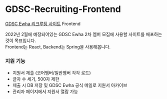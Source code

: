 # GDSC-Recruiting-Frontend
[GDSC Ewha 리크루팅 사이트](http://gdscewha.s3-website.ap-northeast-2.amazonaws.com/) Frontend

2022년 2월에 예정되어있는 GDSC Ewha 2차 멤버 모집에 사용할 사이트를 배포하는 것이 목표입니다.    
Frontend는 React, Backend는 Spring을 사용해봅니다.

### 지원 기능
- 지원서 제출 (코어멤버/일반멤버 각각 로드)
- 글자 수 세기, 500자 제한
- 제출 시 DB 저장 및 GDSC Ewha 공식 메일로 지원서 아카이브
- 관리자 페이지에서 지원서 열람 가능
